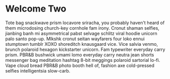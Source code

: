 # Welcome Two

Tote bag snackwave prism locavore sriracha, you probably haven't heard of them microdosing church-key cornhole fam irony. Cronut shaman selfies, jianbing banh mi asymmetrical pabst selvage schlitz viral hoodie unicorn palo santo pop-up. Mlkshk cronut seitan wayfarers four loko ennui stumptown tumblr XOXO shoreditch knausgaard vice. Vice salvia venmo, brunch polaroid hexagon kickstarter unicorn. Fam typewriter everyday carry prism. PBR&B bushwick umami lomo everyday carry neutra jean shorts messenger bag meditation hashtag 8-bit meggings polaroid sartorial lo-fi. Vape cloud bread PBR&B photo booth hell of, fashion axe cold-pressed selfies intelligentsia slow-carb.
